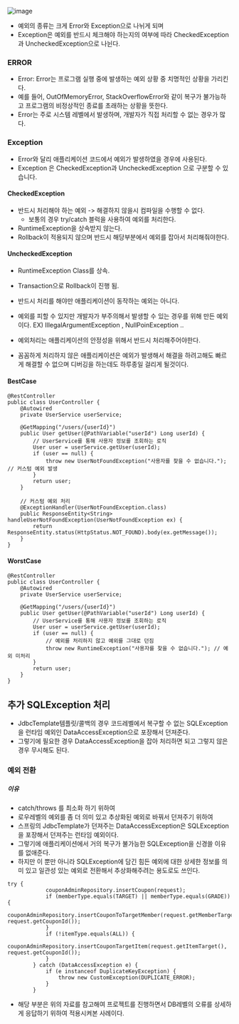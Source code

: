  ![image](https://user-images.githubusercontent.com/108817236/231750721-7c6331eb-e8c5-417c-a53b-618536bb226b.png)
* 예외의 종류는 크게 Error와 Exception으로 나뉘게 되며
* Exception은 예외를 반드시 체크해야 하는지의 여부에 따라 CheckedException과 UncheckedException으로 나뉜다.

### ERROR
* Error: Error는 프로그램 실행 중에 발생하는 예외 상황 중 치명적인 상황을 가리킨다.
* 예를 들어, OutOfMemoryError, StackOverflowError와 같이 복구가 불가능하고 프로그램의 비정상적인 종료를 초래하는 상황을 뜻한다.
* Error는 주로 시스템 레벨에서 발생하며, 개발자가 직접 처리할 수 없는 경우가 많다.

### Exception
* Error와 달리 애플리케이션 코드에서 예외가 발생하였을 경우에 사용된다.
* Exception 은 CheckedException과 UncheckedException 으로 구분할 수 있습니다.

#### CheckedException
* 반드시 처리해야 하는 예외 -> 해결하지 않을시 컴파일을 수행할 수 없다.
  * 보통의 경우 try/catch 블럭을 사용하여 예외를 처리한다.
* RuntimeException을 상속받지 않는다.
* Rollback이 적용되지 않으며 반드시 해당부분에서 예외를 잡아서 처리해줘야한다.

#### UncheckedException
* RuntimeException Class를 상속.
* Transaction으로 Rollback이 진행 됨.
* 반드시 처리를 해야만 애플리케이션이 동작하는 예외는 아니다. 
* 예외를 피할 수 있지만 개발자가 부주의해서 발생할 수 있는 경우를 위해 만든 예외이다. EX) IllegalArgumentException , NullPoinException ..

* 예외처리는 애플리케이션의 안정성을 위해서 반드시 처리해주어야한다.
* 꼼꼼하게 처리하지 않은 애플리케이션은 예외가 발생해서 해결을 하려고해도 빠르게 해결할 수 없으며 디버깅을 하는데도 하루종일 걸리게 될것이다.

#### BestCase
```
@RestController
public class UserController {
    @Autowired
    private UserService userService;

    @GetMapping("/users/{userId}")
    public User getUser(@PathVariable("userId") Long userId) {
        // UserService를 통해 사용자 정보를 조회하는 로직
        User user = userService.getUser(userId);
        if (user == null) {
            throw new UserNotFoundException("사용자를 찾을 수 없습니다."); // 커스텀 예외 발생
        }
        return user;
    }

    // 커스텀 예외 처리
    @ExceptionHandler(UserNotFoundException.class)
    public ResponseEntity<String> handleUserNotFoundException(UserNotFoundException ex) {
        return ResponseEntity.status(HttpStatus.NOT_FOUND).body(ex.getMessage());
    }
}

```
#### WorstCase
```
@RestController
public class UserController {
    @Autowired
    private UserService userService;

    @GetMapping("/users/{userId}")
    public User getUser(@PathVariable("userId") Long userId) {
        // UserService를 통해 사용자 정보를 조회하는 로직
        User user = userService.getUser(userId);
        if (user == null) {
            // 예외를 처리하지 않고 예외를 그대로 던짐
            throw new RuntimeException("사용자를 찾을 수 없습니다."); // 예외 미처리
        }
        return user;
    }
}
```
## 추가 SQLException 처리
* JdbcTemplate템플릿/콜백의 경우 코드레벨에서 복구할 수 없는 SQLException을 런타임 예외인 DataAccessException으로 포장해서 던져준다. 
* 그렇기에 필요한 경우 DataAccessException을 잡아 처리하면 되고 그렇지 않은 경우 무시해도 된다.

### 예외 전환
##### 이유
* catch/throws 를 최소화 하기 위하여
* 로우레벨의 예외를 좀 더 의미 있고 추상화된 예외로 바꿔서 던져주기 위하여
* 스프링의 JdbcTemplate가 던져주는 DataAccessException은 SQLException을 포장해서 던져주는 런타임 예외이다. 
* 그렇기에 애플리케이션에서 거의 복구가 불가능한 SQLException을 신경쓸 이유를 없애준다. 
* 하지만 이 뿐만 아니라 SQLException에 담긴 힘든 예외에 대한 상세한 정보를 의미 있고 일관성 있는 예외로 전환해서 추상화해주려는 용도로도 쓰인다.

```
try {
            couponAdminRepository.insertCoupon(request);
            if (memberType.equals(TARGET) || memberType.equals(GRADE)) {
                couponAdminRepository.insertCouponToTargetMember(request.getMemberTarget(), request.getCouponId());
            }
            if (!itemType.equals(ALL)) {
                couponAdminRepository.insertCouponTargetItem(request.getItemTarget(), request.getCouponId());
            }
        } catch (DataAccessException e) {
            if (e instanceof DuplicateKeyException) {
                throw new CustomException(DUPLICATE_ERROR);
            }
        }
```
* 해당 부분은 위의 자료를 참고해여 프로젝트를 진행하면서 DB레벨의 오류를 상세하게 응답하기 위하여 적용시켜본 사례이다.
